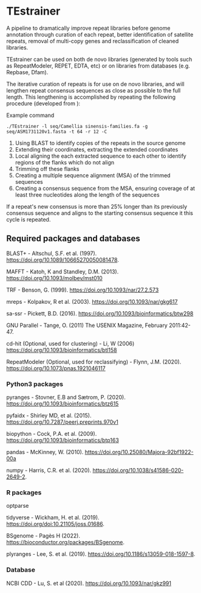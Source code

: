 # TEstrainer
A pipeline to dramatically improve repeat libraries before genome annotation through curation of each repeat, better identification of satellite repeats, removal of multi-copy genes and reclassification of cleaned libraries.

TEstrainer can be used on both de novo libraries (generated by tools such as RepeatModeler, REPET, EDTA, etc) or on libraries from databases (e.g. Repbase, Dfam).

The iterative curation of repeats is for use on de novo libraries, and will lengthen repeat consensus sequences as close as possible to the full length. This lengthening is accomplished by repeating the following procedure (developed from ):

Example command
```
./TEstrainer -l seq/Camellia sinensis-families.fa -g seq/ASM1731120v1.fasta -t 64 -r 12 -C
```

1) Using BLAST to identify copies of the repeats in the source genome
2) Extending their coordinates, extracting the extended coordinates
3) Local aligning the each extracted sequence to each other to identify regions of the flanks which do not align
4) Trimming off these flanks
5) Creating a multiple sequence alignment (MSA) of the trimmed sequences
6) Creating a consensus sequence from the MSA, ensuring coverage of at least three nucleotides along the length of the sequences

If a repeat's new consensus is more than 25% longer than its previously consensus sequence and aligns to the starting consensus sequence it this cycle is repeated.


## Required packages and databases

BLAST+ - Altschul, S.F. et al. (1997). https://doi.org/10.1089/10665270050081478.

MAFFT - Katoh, K and Standley, D.M. (2013). https://doi.org/10.1093/molbev/mst010

TRF - Benson, G. (1999). https://doi.org/10.1093/nar/27.2.573

mreps - Kolpakov, R et al. (2003). https://doi.org/10.1093/nar/gkg617

sa-ssr - Pickett, B.D. (2016). https://doi.org/10.1093/bioinformatics/btw298

GNU Parallel - Tange, O. (2011) The USENIX Magazine, February 2011:42-47.

cd-hit (Optional, used for clustering) - Li, W (2006) https://doi.org/10.1093/bioinformatics/btl158

RepeatModeler (Optional, used for reclassifying) - Flynn, J.M. (2020). https://doi.org/10.1073/pnas.1921046117

### Python3 packages

pyranges - Stovner, E.B and Sætrom, P. (2020). https://doi.org/10.1093/bioinformatics/btz615

pyfaidx - Shirley MD, et al. (2015). https://doi.org/10.7287/peerj.preprints.970v1

biopython - Cock, P.A. et al. (2009). https://doi.org/10.1093/bioinformatics/btp163

pandas - McKinney, W. (2010). https://doi.org/10.25080/Majora-92bf1922-00a 

numpy - Harris, C.R. et al. (2020). https://doi.org/10.1038/s41586-020-2649-2. 


### R packages

optparse

tidyverse -  Wickham, H. et al. (2019). https://doi.org/doi:10.21105/joss.01686. 

BSgenome - Pagès H (2022). https://bioconductor.org/packages/BSgenome.

plyranges - Lee, S. et al. (2019). https://doi.org/10.1186/s13059-018-1597-8.


### Database
NCBI CDD - Lu, S. et al (2020). https://doi.org/10.1093/nar/gkz991 
